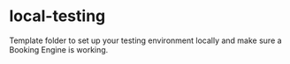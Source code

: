 # local-testing
Template folder to set up your testing environment locally and make sure a Booking Engine is working.

